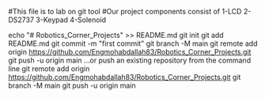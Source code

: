 #This file is to lab on git tool
#Our project components consist of
1-LCD
2-DS2737
3-Keypad
4-Solenoid


echo "# Robotics_Corner_Projects" >> README.md
git init
git add README.md
git commit -m "first commit"
git branch -M main
git remote add origin https://github.com/Engmohabdallah83/Robotics_Corner_Projects.git
git push -u origin main
…or push an existing repository from the command line
git remote add origin https://github.com/Engmohabdallah83/Robotics_Corner_Projects.git
git branch -M main
git push -u origin main